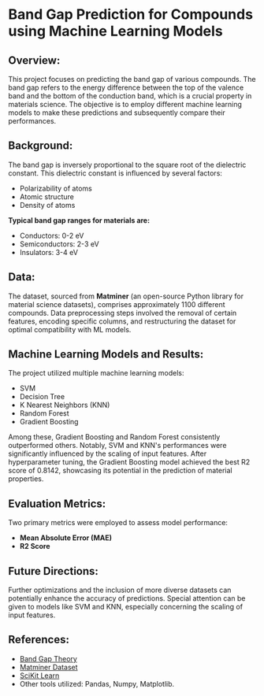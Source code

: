 # Band Gap Prediction for Compounds using Machine Learning Models

## Overview:
This project focuses on predicting the band gap of various compounds. The band gap refers to the energy difference between the top of the valence band and the bottom of the conduction band, which is a crucial property in materials science. The objective is to employ different machine learning models to make these predictions and subsequently compare their performances.

## Background:
The band gap is inversely proportional to the square root of the dielectric constant. This dielectric constant is influenced by several factors:
- Polarizability of atoms
- Atomic structure
- Density of atoms

**Typical band gap ranges for materials are:**
- Conductors: 0-2 eV
- Semiconductors: 2-3 eV
- Insulators: 3-4 eV

## Data:
The dataset, sourced from **Matminer** (an open-source Python library for material science datasets), comprises approximately 1100 different compounds. Data preprocessing steps involved the removal of certain features, encoding specific columns, and restructuring the dataset for optimal compatibility with ML models.

## Machine Learning Models and Results:
The project utilized multiple machine learning models:
- SVM
- Decision Tree
- K Nearest Neighbors (KNN)
- Random Forest
- Gradient Boosting

Among these, Gradient Boosting and Random Forest consistently outperformed others. Notably, SVM and KNN's performances were significantly influenced by the scaling of input features. After hyperparameter tuning, the Gradient Boosting model achieved the best R2 score of 0.8142, showcasing its potential in the prediction of material properties.

## Evaluation Metrics:
Two primary metrics were employed to assess model performance:
- **Mean Absolute Error (MAE)**
- **R2 Score**

## Future Directions:
Further optimizations and the inclusion of more diverse datasets can potentially enhance the accuracy of predictions. Special attention can be given to models like SVM and KNN, especially concerning the scaling of input features.

## References:
- [Band Gap Theory](https://en.wikipedia.org/wiki/Band_gap)
- [Matminer Dataset](https://hackingmaterials.lbl.gov/matminer/dataset_summary.html)
- [SciKit Learn](https://scikit-learn.org/)
- Other tools utilized: Pandas, Numpy, Matplotlib.
